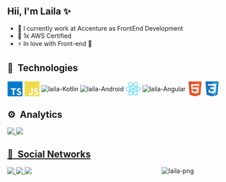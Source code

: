 ## Hii, I'm Laila ✨

- 🔭 I currently work at Accenture as FrontEnd Development
- 🌱 1x AWS Certified 
- ⚡ In love with Front-end 💜

## 🚀 &nbsp;Technologies
<div style="display: inline_block">
  <img align="center" alt="laila-TS"  height="35" width="35" src="https://raw.githubusercontent.com/devicons/devicon/master/icons/typescript/typescript-plain.svg">
  <img align="center" alt="laila-JS"  height="35" width="35" src="https://raw.githubusercontent.com/devicons/devicon/master/icons/javascript/javascript-plain.svg">
  <img align="center" alt="laila-Kotlin"  height="35" width="35" src="https://cdn.jsdelivr.net/gh/devicons/devicon/icons/kotlin/kotlin-original.svg">
  <img align="center" alt="laila-Android" height="35" width="35" src="https://cdn.jsdelivr.net/gh/devicons/devicon/icons/android/android-original.svg">
  <img align="center" alt="laila-React"  height="35" width="35" src="https://raw.githubusercontent.com/devicons/devicon/master/icons/react/react-original.svg">
  <img align="center" alt="laila-Angular"  height="35" width="35" src="https://cdn.jsdelivr.net/gh/devicons/devicon/icons/angularjs/angularjs-original.svg">
  <img align="center" alt="laila-HTML"  height="35" width="35" src="https://raw.githubusercontent.com/devicons/devicon/master/icons/html5/html5-original.svg">
  <img align="center" alt="laila-CSS"  height="35" width="35" src="https://raw.githubusercontent.com/devicons/devicon/master/icons/css3/css3-original.svg">
</div>

## ⚙️ &nbsp;Analytics
 
<div align="left">
  <a href="https://github.com/">
  <img height="180em" src="https://github-readme-stats.vercel.app/api?username=lailasantos&show_icons=true&theme=nightowl&include_all_commits=true"/>
  <img height="180em" src="https://github-readme-stats.vercel.app/api/top-langs/?username=lailasantos&layout=compact&langs_count=10&theme=nightowl"/>
</div>
  
## 📱 &nbsp;Social Networks
  
<div> 
  <a href="mailto:lailaroberta100@gmail.com" target="_blank">
  <img src="https://img.shields.io/badge/Gmail-D14836?style=for-the-badge&logo=gmail&logoColor=white">
  </a>
<a href="https://www.linkedin.com/in/laila-roberta-3972b9196/" target="_blank">
  <img src="https://img.shields.io/badge/-LinkedIn-%230077B5?style=for-the-badge&logo=linkedin&logoColor=white">
 </a> 
<a href="https://www.instagram.com/robertalailaa/" target="_blank">
  <img src="https://img.shields.io/badge/-Instagram-%23E4405F?style=for-the-badge&logo=instagram&logoColor=white">
 </a>
    <img align="right" alt="laila-png" width="150" height="150" src="https://user-images.githubusercontent.com/43499912/153721114-5344c5f8-e551-4497-86c8-57d2161689d1.png">
</div>
  


